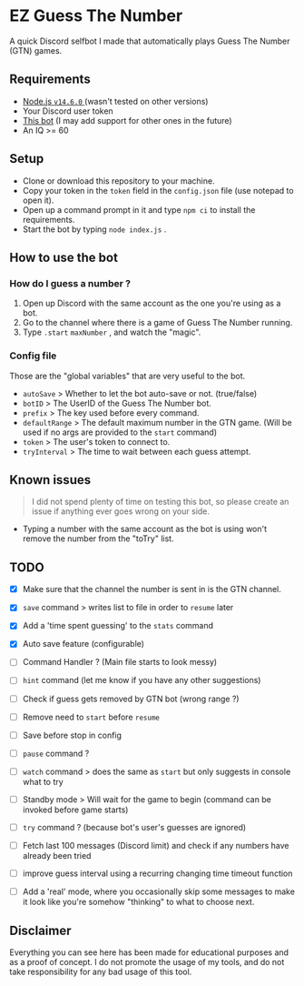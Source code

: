 # EZ Guess The Number

A quick Discord selfbot I made that automatically plays Guess The Number (GTN) games.

## Requirements

* [Node.js `v14.6.0` ](https://nodejs.org/en/) (wasn't tested on other versions)
* Your Discord user token
* [This bot](https://discord.com/oauth2/authorize?client_id=694278840855298079&permissions=8&scope=bot) (I may add support for other ones in the future)
* An IQ >= 60

## Setup

* Clone or download this repository to your machine.
* Copy your token in the `token` field in the `config.json` file (use notepad to open it).
* Open up a command prompt in it and type `npm ci` to install the requirements.
* Start the bot by typing `node index.js` .

## How to use the bot

### How do I guess a number ?

1. Open up Discord with the same account as the one you're using as a bot.  
2. Go to the channel where there is a game of Guess The Number running.  
3. Type `.start`  `maxNumber` , and watch the "magic".  

### Config file

Those are the "global variables" that are very useful to the bot.

* `autoSave` > Whether to let the bot auto-save or not. (true/false)
* `botID` > The UserID of the Guess The Number bot.
* `prefix` > The key used before every command.
* `defaultRange` > The default maximum number in the GTN game. (Will be used if no args are provided to the `start` command)
* `token` > The user's token to connect to.
* `tryInterval` > The time to wait between each guess attempt. 

## Known issues

> I did not spend plenty of time on testing this bot, so please create an issue if anything ever goes wrong on your side.

* Typing a number with the same account as the bot is using won't remove the number from the "toTry" list.

## TODO

* [x] Make sure that the channel the number is sent in is the GTN channel.
* [x] `save` command > writes list to file in order to `resume` later
* [x] Add a 'time spent guessing' to the `stats` command
* [x] Auto save feature (configurable)

* [ ] Command Handler ? (Main file starts to look messy)

* [ ] `hint` command (let me know if you have any other suggestions)
* [ ] Check if guess gets removed by GTN bot (wrong range ?)
* [ ] Remove need to `start` before `resume`
* [ ] Save before stop in config
* [ ] `pause` command ?

* [ ] `watch` command > does the same as `start` but only suggests in console what to try
* [ ] Standby mode > Will wait for the game to begin (command can be invoked before game starts)
* [ ] `try` command ? (because bot's user's guesses are ignored)
* [ ] Fetch last 100 messages (Discord limit) and check if any numbers have already been tried

* [ ] improve guess interval using a recurring changing time timeout function
* [ ] Add a 'real' mode, where you occasionally skip some messages to make it look like you're somehow "thinking" to what to choose next.

## Disclaimer

Everything you can see here has been made for educational purposes and as a proof of concept.
I do not promote the usage of my tools, and do not take responsibility for any bad usage of this tool.
